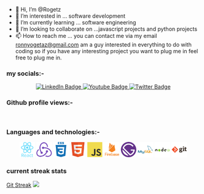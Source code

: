 - 👋 Hi, I’m @Rogetz 
- 👀 I’m interested in ... software development
- 🌱 I’m currently learning ... software engineering
- 💞️ I’m looking to collaborate on ...javascript projects and python projects
- 📫 How to reach me ... you can contact me via my email ronnyogetaz@gmail.com
am a guy interested in everything to do with coding so if you have any interesting project you want to plug me in feel free to plug me in.
<!---
Rogetz/Rogetz is a ✨ special ✨ repository because its `README.md` (this file) appears on your GitHub profile.
You can click the Preview link to take a look at your changes.
--->
<h3>my socials:- </h3>
<div align="center">
<a href="https://www.linkedin.com/in/ronny-odhiambo-515535241">

<img src="https://img.shields.io/badge/LinkedIn-blue?style=for-the-badge&logo=linkedin&logoColor=white" alt="LinkedIn Badge"/>

</a>

<a href="your-youtube-URL">

<img src="https://img.shields.io/badge/YouTube-red?style=for-the-badge&logo=youtube&logoColor=white" alt="Youtube Badge"/>

</a>

<a href="https://www.twitter.com/ronnyogetaz">
<img src="https://img.shields.io/badge/Twitter-blue?style=for-the-badge&logo=twitter&logoColor=white" alt="Twitter Badge"/>

</a>
</div>
<h3>Github profile views:-</h3>
<div align="center">
<img src="https://komarev.com/ghpvc/?username=Rogetz&style=flat-square&color=blue" alt=""/>
</div>
<h3>Languages and technologies:- </h3>
<div align="center">


<img src="https://github.com/devicons/devicon/blob/master/icons/react/react-original-wordmark.svg" title="React" alt="React" width="40" height="40"/>




<img src="https://github.com/devicons/devicon/blob/master/icons/redux/redux-original.svg" title="Redux" alt="Redux " width="40" height="40"/>

<img src="https://github.com/devicons/devicon/blob/master/icons/css3/css3-plain-wordmark.svg"  title="CSS3" alt="CSS" width="40" height="40"/>

<img src="https://github.com/devicons/devicon/blob/master/icons/html5/html5-original.svg" title="HTML5" alt="HTML" width="40" height="40"/>

<img src="https://github.com/devicons/devicon/blob/master/icons/javascript/javascript-original.svg" title="JavaScript" alt="JavaScript" width="40" height="40"/>

<img src="https://github.com/devicons/devicon/blob/master/icons/firebase/firebase-plain-wordmark.svg" title="Firebase" alt="Firebase" width="40" height="40"/>

<img src="https://github.com/devicons/devicon/blob/master/icons/gatsby/gatsby-original.svg" title="Gatsby"  alt="Gatsby" width="40" height="40"/>

<img src="https://github.com/devicons/devicon/blob/master/icons/mysql/mysql-original-wordmark.svg" title="MySQL"  alt="MySQL" width="40" height="40"/>

<img src="https://github.com/devicons/devicon/blob/master/icons/nodejs/nodejs-original-wordmark.svg" title="NodeJS" alt="NodeJS" width="40" height="40"/>


<img src="https://github.com/devicons/devicon/blob/master/icons/git/git-original-wordmark.svg" title="Git" alt="Git" width="40" height="40"/>

</div>
<h3>current streak stats</h3>
<a href="http://github-readme-streak-stats.herokuapp.com?user=Rogetz&theme=dark">Git Streak</a>
<img src="https://git.io/streak-stats"/>
